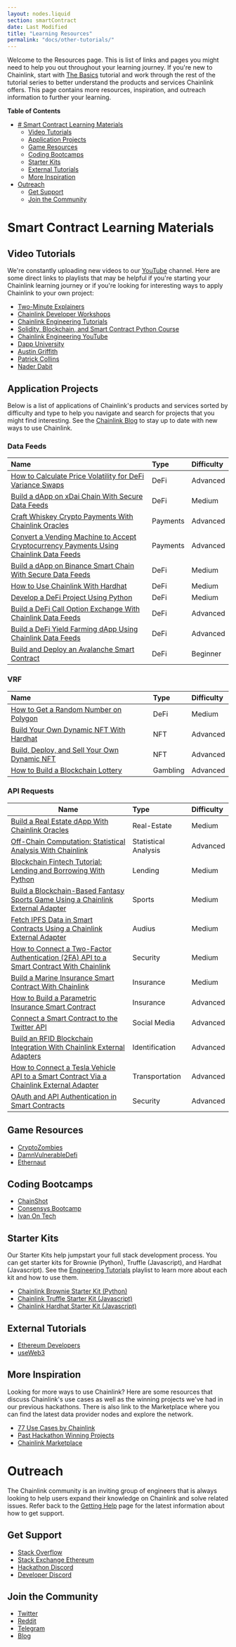 ```yaml
---
layout: nodes.liquid
section: smartContract
date: Last Modified
title: "Learning Resources"
permalink: "docs/other-tutorials/"
---
```


Welcome to the Resources page. This is list of links and pages you might need to help you out throughout your learning journey. If you're new to Chainlink, start with [The Basics](../beginners-tutorial/) tutorial and work through the rest of the tutorial series to better understand the products and services Chainlink offers. This page contains more resources, inspiration, and outreach information to further your learning.

**Table of Contents**

+ [# Smart Contract Learning Materials](#smart-contract-learning-materials)
  + [Video Tutorials](#video-tutorials)
  + [Application Projects](#application-projects)
  + [Game Resources](#game-resources)
  + [Coding Bootcamps](#coding-bootcamps)
  + [Starter Kits](#starter-kits)
  + [External Tutorials](#external-tutorials)
  + [More Inspiration](#more-inspiration)
+ [Outreach](#outreach)
  + [Get Support](#get-support)
  + [Join the Community](#join-the-community)


# Smart Contract Learning Materials

## Video Tutorials

We're constantly uploading new videos to our [YouTube](https://www.youtube.com/c/chainlink) channel. Here are some direct links to playlists that may be helpful if you're starting your Chainlink learning journey or if you're looking for interesting ways to apply Chainlink to your own project:

- [Two-Minute Explainers](https://www.youtube.com/playlist?list=PLVP9aGDn-X0Q3qBME3T9sBMw66xPsglMA)
- [Chainlink Developer Workshops](https://www.youtube.com/playlist?list=PLVP9aGDn-X0SPHromvpiGvoNDpH7YErmf)
- [Chainlink Engineering Tutorials](https://www.youtube.com/playlist?list=PLVP9aGDn-X0QwJVbQvuKr-zrh2_DV5M6J)
- [Solidity, Blockchain, and Smart Contract Python Course](https://www.youtube.com/watch?v=M576WGiDBdQ)
- [Chainlink Engineering YouTube](https://www.youtube.com/playlist?list=PLVP9aGDn-X0QwJVbQvuKr-zrh2_DV5M6J)
- [Dapp University](https://www.youtube.com/watch?v=YLmMNocc1ys)
- [Austin Griffith](https://www.youtube.com/watch?v=ffU96UhlA0A)
- [Patrick Collins](https://www.youtube.com/watch?v=p36tXHX1JD8)
- [Nader Dabit](https://www.youtube.com/watch?v=nS9xP1hxg3w)

## Application Projects
Below is a list of applications of Chainlink's products and services sorted by difficulty and type to help you navigate and search for projects that you might find interesting. See the [Chainlink Blog](https://blog.chain.link/) to stay up to date with new ways to use Chainlink.

### Data Feeds
| Name                                                                                                                                               | Type     | Difficulty |
|:-------------------------------------------------------------------------------------------------------------------------------------------------- |:-------- |:---------- |
| [How to Calculate Price Volatility for DeFi Variance Swaps](https://blog.chain.link/how-to-calculate-price-volatility-for-defi-variance-swaps/)    | DeFi     | Advanced   |
| [Build a dApp on xDai Chain With Secure Data Feeds](https://blog.chain.link/build-a-dapp-on-xdai-chain-with-secure-data-feeds/)                    | DeFi     | Medium     |
| [Craft Whiskey Crypto Payments With Chainlink Oracles](https://blog.chain.link/craft-whiskey-crypto-payments-with-chainlink-oracles/)              | Payments | Advanced   |
| [Convert a Vending Machine to Accept Cryptocurrency Payments Using Chainlink Data Feeds](https://blog.chain.link/cryptocurrency-vending-machine/) | Payments | Advanced   |
| [Build a dApp on Binance Smart Chain With Secure Data Feeds](https://blog.chain.link/build-a-dapp-on-binance-smart-chain-with-secure-data-feeds/)  | DeFi     | Medium     |
| [How to Use Chainlink With Hardhat](https://blog.chain.link/using-chainlink-with-hardhat/)                                                         | DeFi     | Medium     |
| [Develop a DeFi Project Using Python](https://blog.chain.link/develop-python-defi-project/)                                                        | DeFi     | Medium     |
| [Build a DeFi Call Option Exchange With Chainlink Data Feeds](https://blog.chain.link/defi-call-option-exchange-in-solidity/)                     | DeFi     | Advanced   |
| [Build a DeFi Yield Farming dApp Using Chainlink Data Feeds](https://blog.chain.link/build-defi-yield-farming-application-with-chainlink/)        | DeFi     | Advanced   |
| [Build and Deploy an Avalanche Smart Contract](https://blog.chain.link/how-to-build-and-deploy-an-avalanche-smart-contract/)                      | DeFi     | Beginner   |


### VRF
| Name                                                                                                    | Type     | Difficulty |
|:------------------------------------------------------------------------------------------------------- |:-------- |:---------- |
| [How to Get a Random Number on Polygon](https://blog.chain.link/how-to-get-a-random-number-on-polygon/) | DeFi     | Medium     |
| [Build Your Own Dynamic NFT With Hardhat](https://blog.chain.link/dynamic-nft-hardhat/)                 | NFT      | Advanced   |
| [Build, Deploy, and Sell Your Own Dynamic NFT](https://blog.chain.link/build-deploy-and-sell-your-own-dynamic-nft/)                | NFT | Advanced |
| [How to Build a Blockchain Lottery](https://blog.chain.link/how-to-build-a-blockchain-lottery-2/)       | Gambling | Advanced   |

### API Requests

| Name                                                                                                                                                           | Type                 | Difficulty |
| -------------------------------------------------------------------------------------------------------------------------------------------------------------- |:-------------------- |:---------- |
| [Build a Real Estate dApp With Chainlink Oracles](https://blog.chain.link/build-a-real-estate-dapp-with-chainlink-oracles/)                                    | Real-Estate          | Medium     |
| [Off-Chain Computation: Statistical Analysis With Chainlink](https://blog.chain.link/off-chain-computation-statistical-analysis-with-chainlink/)               | Statistical Analysis | Advanced   |
| [Blockchain Fintech Tutorial: Lending and Borrowing With Python](https://blog.chain.link/blockchain-fintech-defi-tutorial-lending-borrowing-python/)           | Lending              | Medium     |
| [Build a Blockchain-Based Fantasy Sports Game Using a Chainlink External Adapter](https://blog.chain.link/blockchain-based-fantasy-sports-game)                | Sports               | Medium     |
| [Fetch IPFS Data in Smart Contracts Using a Chainlink External Adapter](https://blog.chain.link/fetch-ipfs-api-data-token-distribution/)                       | Audius               | Medium     |
| [How to Connect a Two-Factor Authentication (2FA) API to a Smart Contract With Chainlink](https://blog.chain.link/2fa-authentication-smart-contracts/)         | Security             | Medium     |
| [Build a Marine Insurance Smart Contract With Chainlink](https://blog.chain.link/build-a-marine-insurance-smart-contract-with-chainlink/)                      | Insurance            | Medium     |
| [How to Build a Parametric Insurance Smart Contract](https://blog.chain.link/parametric-insurance-smart-contract/)                                             | Insurance            | Advanced   |
| [Connect a Smart Contract to the Twitter API](https://blog.chain.link/connect-smart-contract-to-twitter-api/)                                                  | Social Media         | Advanced   |
| [Build an RFID Blockchain Integration With Chainlink External Adapters](https://blog.chain.link/rfid-blockchain-integration-with-chainlink-external-adapters/) | Identification       | Advanced   |
| [How to Connect a Tesla Vehicle API to a Smart Contract Via a Chainlink External Adapter](https://blog.chain.link/create-tesla-smart-contract-rental/)         | Transportation       | Advanced   |
| [OAuth and API Authentication in Smart Contracts](https://blog.chain.link/oauth-and-api-authentication-in-smart-contracts-2/)                                                                                                                                                               |  Security                    |  Advanced          |

## Game Resources

- [CryptoZombies](https://cryptozombies.io/)
- [DamnVulnerableDefi](https://damnvulnerabledefi.xyz/challenges/8.html)
- [Ethernaut](https://ethernaut.openzeppelin.com/)

## Coding Bootcamps

- [ChainShot](https://www.chainshot.com/courses)
- [Consensys Bootcamp](https://consensys.net/academy/bootcamp/)
- [Ivan On Tech](https://academy.moralis.io/courses/chainlink-101)

## Starter Kits

Our Starter Kits help jumpstart your full stack development process. You can get starter kits for Brownie (Python), Truffle (Javascript), and Hardhat (Javascript). See the [Engineering Tutorials](https://www.youtube.com/playlist?list=PLVP9aGDn-X0QwJVbQvuKr-zrh2_DV5M6J) playlist to learn more about each kit and how to use them. 

- [Chainlink Brownie Starter Kit (Python)](https://github.com/smartcontractkit/chainlink-mix)
- [Chainlink Truffle Starter Kit (Javascript)](https://github.com/smartcontractkit/truffle-starter-kit)
- [Chainlink Hardhat Starter Kit (Javascript)](https://github.com/smartcontractkit/hardhat-starter-kit)

## External Tutorials

- [Ethereum Developers](https://ethereum.org/en/developers/tutorials/)
- [useWeb3](https://www.useweb3.xyz/)

## More Inspiration

Looking for more ways to use Chainlink? Here are some resources that discuss Chainlink's use cases as well as the winning projects we've had in our previous hackathons. There is also link to the Marketplace where you can find the latest data provider nodes and explore the network. 

- [77 Use Cases by Chainlink](https://blog.chain.link/44-ways-to-enhance-your-smart-contract-with-chainlink/)
- [Past Hackathon Winning Projects](/docs/example-projects)
- [Chainlink Marketplace](https://market.link/)

# Outreach

The Chainlink community is an inviting group of engineers that is always looking to help users expand their knowledge on Chainlink and solve related issues. Refer back to the [Getting Help](/docs/getting-help) page for the latest information about how to get support.

## Get Support
- [Stack Overflow](https://stackoverflow.com/questions/tagged/chainlink)
- [Stack Exchange Ethereum](https://ethereum.stackexchange.com/questions/tagged/chainlink)
- [Hackathon Discord](https://discord.gg/h3AvTHj)
- [Developer Discord](https://discord.gg/2YHSAey)

## Join the Community
- [Twitter](https://mobile.twitter.com/chainlink)
- [Reddit](https://www.reddit.com/r/Chainlink/)
- [Telegram](https://t.me/chainlinkofficial)
- [Blog](https://blog.chain.link)